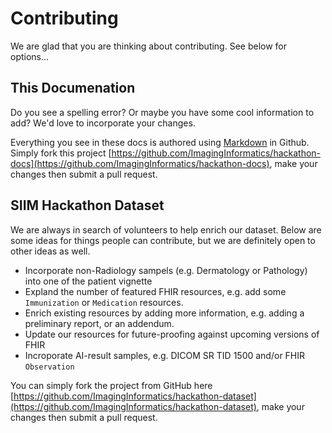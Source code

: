 # Contributing
We are glad that you are thinking about contributing. See below for options...

## This Documenation
Do you see a spelling error? Or maybe you have some cool information to add? We'd love to incorporate your changes.

Everything you see in these docs is authored using [Markdown](https://en.wikipedia.org/wiki/Markdown) in Github. Simply fork this project [https://github.com/ImagingInformatics/hackathon-docs](https://github.com/ImagingInformatics/hackathon-docs), make your changes then submit a pull request.

## SIIM Hackathon Dataset
We are always in search of volunteers to help enrich our dataset. Below are some ideas for things people can contribute, but we are definitely open to other ideas as well.

* Incorporate non-Radiology sampels (e.g. Dermatology or Pathology) into one of the patient vignette
* Expland the number of featured FHIR resources, e.g. add some `Immunization` or `Medication` resources.
* Enrich existing resources by adding more information, e.g. adding a preliminary report, or an addendum.
* Update our resources for future-proofing against upcoming versions of FHIR
* Incroporate AI-result samples, e.g. DICOM SR TID 1500 and/or FHIR `Observation`

You can simply fork the project from GitHub here [https://github.com/ImagingInformatics/hackathon-dataset](https://github.com/ImagingInformatics/hackathon-dataset), make your changes then submit a pull request.

